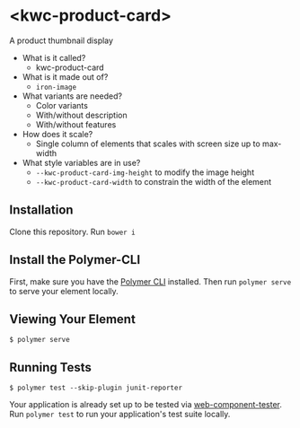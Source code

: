 # \<kwc-product-card\>

A product thumbnail display

 - What is it called?
     - kwc-product-card
 - What is it made out of?
     - `iron-image`
 - What variants are needed?
     - Color variants
     - With/without description
     - With/without features
 - How does it scale?
     - Single column of elements that scales with screen size up to max-width
 - What style variables are in use?
     - `--kwc-product-card-img-height` to modify the image height
     - `--kwc-product-card-width` to constrain the width of the element

## Installation
Clone this repository.
Run `bower i`

## Install the Polymer-CLI

First, make sure you have the [Polymer CLI](https://www.npmjs.com/package/polymer-cli) installed. Then run `polymer serve` to serve your element locally.

## Viewing Your Element

```
$ polymer serve
```

## Running Tests

```
$ polymer test --skip-plugin junit-reporter
```

Your application is already set up to be tested via [web-component-tester](https://github.com/Polymer/web-component-tester). Run `polymer test` to run your application's test suite locally.
